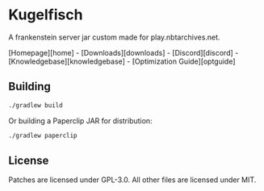 # Kugelfisch
A frankenstein server jar custom made for play.nbtarchives.net.

[Homepage][home] - [Downloads][downloads] - [Discord][discord] - [Knowledgebase][knowledgebase] - [Optimization Guide][optguide]

## Building

```bash
./gradlew build
```

Or building a Paperclip JAR for distribution:

```bash
./gradlew paperclip
```

## License
Patches are licensed under GPL-3.0.
All other files are licensed under MIT.
